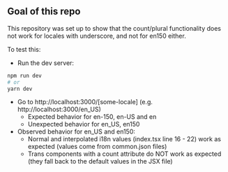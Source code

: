 ## Goal of this repo

This repository was set up to show that the count/plural functionality does not work for locales with underscore, and not for en150 either.

To test this:
- Run the dev server:
```bash
npm run dev
# or
yarn dev
```
- Go to http://localhost:3000/[some-locale] (e.g. http://localhost:3000/en_US)
    - Expected behavior for en-150, en-US and en
    - Unexpected behavior for en_US, en150
- Observed behavior for en_US and en150:
    - Normal and interpolated i18n values (index.tsx line 16 - 22) work as expected (values come from common.json files)
    - Trans components with a count attribute do NOT work as expected (they fall back to the default values in the JSX file)
